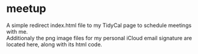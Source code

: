 # meetup
A simple redirect index.html file to my TidyCal page to schedule meetings with me.<br>Additionaly the png image files for my personal iCloud email signature are located here, along with its html code.
